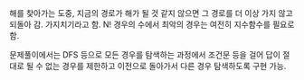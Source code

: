 해를 찾아가는 도중, 지금의 경로가 해가 될 것 같지 않으면 그 경로를 더 이상 가지 않고 되돌아 감.
가지치기라고 함. N! 경우의 수에서 최악의 경우는 여전히 지수함수를 필요로 함.

문제풀이에서는 DFS 등으로 모든 경우를 탐색하는 과정에서 조건문 등을 걸어 답이 절대로 될 수 없는 경우를 제한하고 이전으로 돌아가서 다른 경우 탐색하도록 구현 가능.

